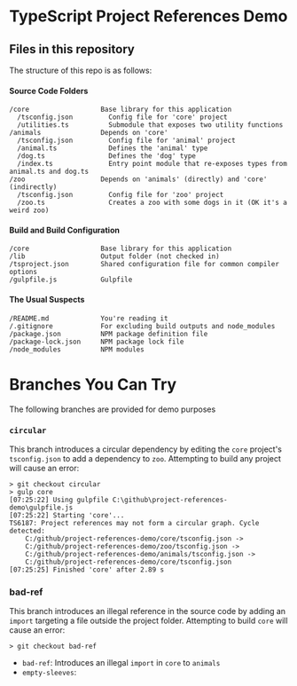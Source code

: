 # TypeScript Project References Demo

## Files in this repository

The structure of this repo is as follows:

#### Source Code Folders
```
/core                  Base library for this application
  /tsconfig.json         Config file for 'core' project
  /utilities.ts          Submodule that exposes two utility functions
/animals               Depends on 'core'
  /tsconfig.json         Config file for 'animal' project
  /animal.ts             Defines the 'animal' type
  /dog.ts                Defines the 'dog' type
  /index.ts              Entry point module that re-exposes types from animal.ts and dog.ts
/zoo                   Depends on 'animals' (directly) and 'core' (indirectly)
  /tsconfig.json         Config file for 'zoo' project
  /zoo.ts                Creates a zoo with some dogs in it (OK it's a weird zoo)
```

#### Build and Build Configuration
```
/core                  Base library for this application
/lib                   Output folder (not checked in)
/tsproject.json        Shared configuration file for common compiler options
/gulpfile.js           Gulpfile
```

#### The Usual Suspects
```
/README.md             You're reading it
/.gitignore            For excluding build outputs and node_modules
/package.json          NPM package definition file
/package-lock.json     NPM package lock file
/node_modules          NPM modules
```

# Branches You Can Try

The following branches are provided for demo purposes

### `circular`
This branch introduces a circular dependency by editing the `core` project's `tsconfig.json` to add a dependency to `zoo`.
Attempting to build any project will cause an error:
```
> git checkout circular
> gulp core
[07:25:22] Using gulpfile C:\github\project-references-demo\gulpfile.js
[07:25:22] Starting 'core'...
TS6187: Project references may not form a circular graph. Cycle detected:
    C:/github/project-references-demo/core/tsconfig.json ->
    C:/github/project-references-demo/zoo/tsconfig.json ->
    C:/github/project-references-demo/animals/tsconfig.json ->
    C:/github/project-references-demo/core/tsconfig.json
[07:25:25] Finished 'core' after 2.89 s
```
### bad-ref
This branch introduces an illegal reference in the source code by adding an `import` targeting a file outside the project folder. Attempting to build `core` will cause an error:
```
> git checkout bad-ref

```

 * `bad-ref`: Introduces an illegal `import` in `core` to `animals`
 * `empty-sleeves`: 

